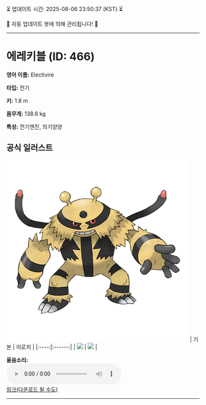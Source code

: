 
⏳ 업데이트 시간: 2025-08-06 23:50:37 (KST) ⏳

🤖 자동 업데이트 봇에 의해 관리됩니다! 🤖

---

# 에레키블 (ID: 466)
**영어 이름:** Electivire

**타입:** 전기

**키:** 1.8 m

**몸무게:** 138.6 kg

**특성:** 전기엔진, 의기양양

## 공식 일러스트
![](https://raw.githubusercontent.com/PokeAPI/sprites/master/sprites/pokemon/other/official-artwork/466.png)
| 기본 | 이로치 |
|:----:|:------:|
| <img src="http://play.pokemonshowdown.com/sprites/ani/electivire.gif" width="200"> | <img src="http://play.pokemonshowdown.com/sprites/ani-shiny/electivire.gif" width="200"> |

**울음소리:**<br><audio controls src="https://raw.githubusercontent.com/PokeAPI/cries/main/cries/pokemon/latest/466.ogg"></audio><br> [링크(다운로드 될 수도)](https://raw.githubusercontent.com/PokeAPI/cries/main/cries/pokemon/latest/466.ogg)


---

